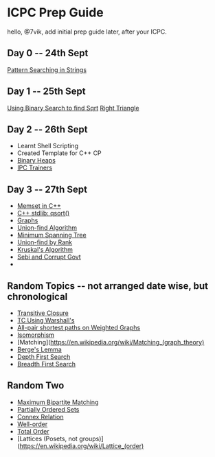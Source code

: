 # ICPC Prep Guide

hello, @7vik, add initial prep guide later, after your ICPC.

## Day 0 -- 24th Sept
[Pattern Searching in Strings](https://www.geeksforgeeks.org/searching-for-patterns-set-1-naive-pattern-searching/)

## Day 1 -- 25th Sept
[Using Binary Search to find Sqrt](https://www.geeksforgeeks.org/find-square-root-number-upto-given-precision-using-binary-search/)
[Right Triangle](https://www.codechef.com/problems/RIGHTTRI)

## Day 2 -- 26th Sept 
* Learnt Shell Scripting 
* Created Template for C++ CP
* [Binary Heaps](https://www.geeksforgeeks.org/binary-heap/)
* [IPC Trainers](https://www.codechef.com/JULY17/problems/IPCTRAIN)

## Day 3 -- 27th Sept
* [Memset in C++](https://www.geeksforgeeks.org/memset-in-cpp/)
* [C++ stdlib: qsort()](http://www.cplusplus.com/reference/cstdlib/qsort/)
* [Graphs](https://www.geeksforgeeks.org/graph-and-its-representations/)
* [Union-find Algorithm](https://www.geeksforgeeks.org/union-find/)
* [Minimum Spanning Tree](https://en.wikipedia.org/wiki/Minimum_spanning_tree)
* [Union-find by Rank](https://www.geeksforgeeks.org/union-find-algorithm-set-2-union-by-rank/)
* [Kruskal's Algorithm](https://www.geeksforgeeks.org/kruskals-minimum-spanning-tree-algorithm-greedy-algo-2/)
* [Sebi and Corrupt Govt](https://www.codechef.com/problems/SETELE)
*

## Random Topics -- not arranged date wise, but chronological
* [Transitive Closure](https://en.wikipedia.org/wiki/Transitive_closure)
* [TC Using Warshall's](https://www.geeksforgeeks.org/transitive-closure-of-a-graph/)
* [All-pair shortest paths on Weighted Graphs](https://www.geeksforgeeks.org/floyd-warshall-algorithm-dp-16/)
* [Isomorphism](https://en.wikipedia.org/wiki/Graph_isomorphism)
* [Matching](https://en.wikipedia.org/wiki/Matching_(graph_theory)
* [Berge's Lemma](https://en.wikipedia.org/wiki/Berge%27s_lemma)
* [Depth First Search](https://en.wikipedia.org/wiki/Depth-first_search)
* [Breadth First Search](https://en.wikipedia.org/wiki/Breadth-first_search)

## Random Two
* [Maximum Bipartite Matching](https://www.geeksforgeeks.org/maximum-bipartite-matching/)
* [Partially Ordered Sets](https://en.wikipedia.org/wiki/Partially_ordered_set)
* [Connex Relation](https://en.wikipedia.org/wiki/Connex_relation)
* [Well-order](https://en.wikipedia.org/wiki/Well-order)
* [Total Order](https://en.wikipedia.org/wiki/Total_order)
* [Lattices (Posets, not groups)](https://en.wikipedia.org/wiki/Lattice_(order)

